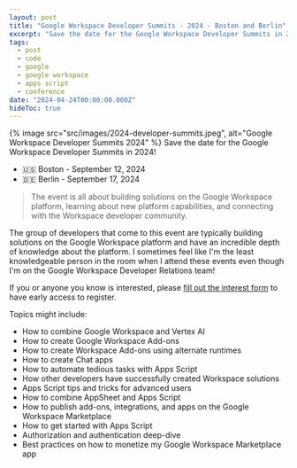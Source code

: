 ```yaml
---
layout: post
title: "Google Workspace Developer Summits - 2024 - Boston and Berlin"
excerpt: "Save the date for the Google Workspace Developer Summits in 2024! Boston - September 12, 2024 and Berlin - September 17, 2024."
tags:
  - post
  - code
  - google
  - google workspace
  - apps script
  - conference
date: "2024-04-24T00:00:00.000Z"
hideToc: true
---
```


{% image src="src/images/2024-developer-summits.jpeg", alt="Google Workspace Developer Summits 2024" %}
Save the date for the Google Workspace Developer Summits in 2024!

- 🇺🇸 Boston - September 12, 2024
- 🇩🇪 Berlin - September 17, 2024

> The event is all about building solutions on the Google Workspace platform, learning about new platform capabilities, and connecting with the Workspace developer community.

The group of developers that come to this event are typically building solutions on the Google Workspace platform and have an incredible depth of knowledge about the platform. I sometimes feel like I'm the least knowledgeable person in the room when I attend these events even though I'm on the Google Workspace Developer Relations team!

If you or anyone you know is interested, please [fill out the interest form](https://docs.google.com/forms/d/e/1FAIpQLSeHrTcEyMFl3BgTUDc_LzQrwvEvBIB-pN1pmspeBoXJMVvwRQ/viewform) to have early access to register.

Topics might include:

- How to combine Google Workspace and Vertex AI
- How to create Google Workspace Add-ons
- How to create Workspace Add-ons using alternate runtimes
- How to create Chat apps
- How to automate tedious tasks with Apps Script
- How other developers have successfully created Workspace solutions
- Apps Script tips and tricks for advanced users
- How to combine AppSheet and Apps Script
- How to publish add-ons, integrations, and apps on the Google Workspace Marketplace
- How to get started with Apps Script
- Authorization and authentication deep-dive
- Best practices on how to monetize my Google Workspace Marketplace app
